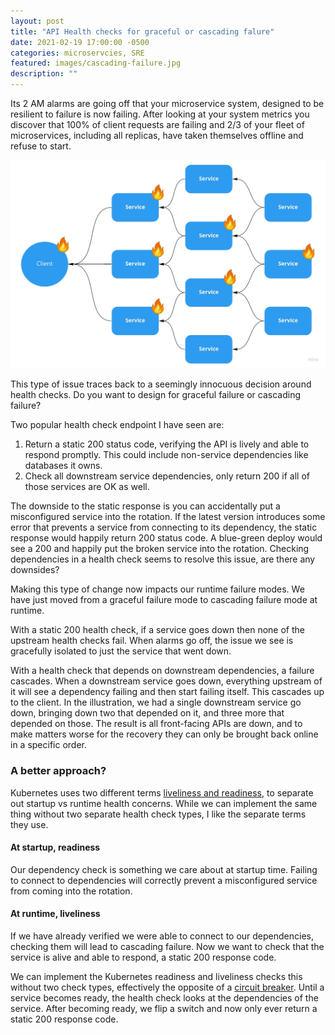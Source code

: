 ```yaml
---
layout: post
title: "API Health checks for graceful or cascading falure"
date: 2021-02-19 17:00:00 -0500
categories: microservcies, SRE
featured: images/cascading-failure.jpg
description: ""
---
```


Its 2 AM alarms are going off that your microservice system, designed to be resilient to failure is now failing. After looking at your system metrics you discover that 100% of client requests are failing and 2/3 of your fleet of microservices, including all replicas, have taken themselves offline and refuse to start.

![cascading-failure](images/cascading-failure.jpg)

This type of issue traces back to a seemingly innocuous decision around health checks. Do you want to design for graceful failure or cascading failure?

Two popular health check endpoint I have seen are:
1. Return a static 200 status code, verifying the API is lively and able to respond promptly. This could include non-service dependencies like databases it owns.
1. Check all downstream service dependencies, only return 200 if all of those services are OK as well.

The downside to the static response is you can accidentally put a misconfigured service into the rotation. If the latest version introduces some error that prevents a service from connecting to its dependency, the static response would happily return 200 status code. A blue-green deploy would see a 200 and happily put the broken service into the rotation. Checking dependencies in a health check seems to resolve this issue, are there any downsides?

Making this type of change now impacts our runtime failure modes. We have just moved from a graceful failure mode to cascading failure mode at runtime.

With a static 200 health check, if a service goes down then none of the upstream health checks fail. When alarms go off, the issue we see is gracefully isolated to just the service that went down.

With a health check that depends on downstream dependencies, a failure cascades. When a downstream service goes down, everything upstream of it will see a dependency failing and then start failing itself. This cascades up to the client. In the illustration, we had a single downstream service go down, bringing down two that depended on it, and three more that depended on those. The result is all front-facing APIs are down, and to make matters worse for the recovery they can only be brought back online in a specific order.

### A better approach?

Kubernetes uses two different terms [liveliness and readiness][k8], to separate out startup vs runtime health concerns. While we can implement the same thing without two separate health check types, I like the separate terms they use.

#### At startup, readiness
Our dependency check is something we care about at startup time. Failing to connect to dependencies will correctly prevent a misconfigured service from coming into the rotation.

#### At runtime, liveliness
If we have already verified we were able to connect to our dependencies, checking them will lead to cascading failure. Now we want to check that the service is alive and able to respond, a static 200 response code.

We can implement the Kubernetes readiness and liveliness checks this without two check types, effectively the opposite of a [circuit breaker][breaker]. Until a service becomes ready, the health check looks at the dependencies of the service. After becoming ready, we flip a switch and now only ever return a static 200 response code.


[k8]: https://cloud.google.com/blog/products/containers-kubernetes/kubernetes-best-practices-setting-up-health-checks-with-readiness-and-liveness-probes
[breaker]: https://en.wikipedia.org/wiki/Circuit_breaker_design_pattern
